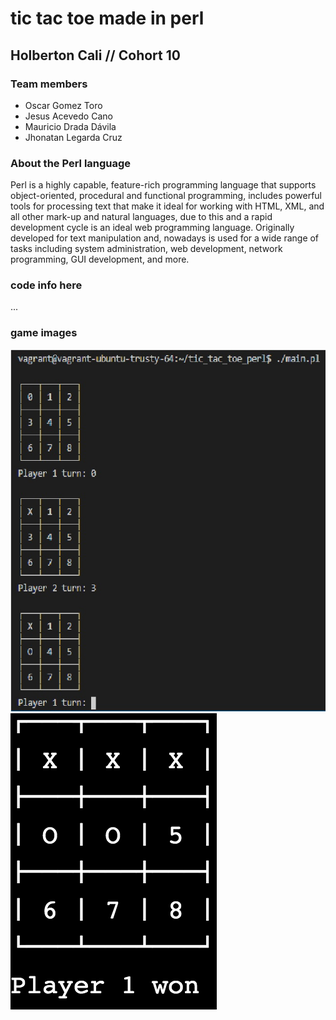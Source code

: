 # tic tac toe made in perl

## Holberton Cali  // Cohort 10

### Team members
* Oscar Gomez Toro
* Jesus Acevedo Cano
* Mauricio Drada Dávila
* Jhonatan Legarda Cruz

### About the Perl language
Perl is a highly capable, feature-rich programming language that supports object-oriented, procedural and functional programming,  includes powerful tools for processing text that make it ideal for working with HTML, XML, and all other mark-up and natural languages, due to this and a rapid development cycle is an ideal web programming language. Originally developed for text manipulation and, nowadays is used for a wide range of tasks including system administration, web development, network programming, GUI development, and more.

### code info here
...

### game images

![](tic_tac_toe.jpg)
![](Tic_Tac_Toe_Win.png)
